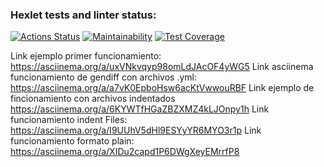 ### Hexlet tests and linter status:
[![Actions Status](https://github.com/SebastianAguilar12/fullstack-javascript-project-103/actions/workflows/hexlet-check.yml/badge.svg)](https://github.com/SebastianAguilar12/fullstack-javascript-project-103/actions) 
[![Maintainability](https://api.codeclimate.com/v1/badges/493c10cdcb8f964ff637/maintainability)](https://codeclimate.com/github/SebastianAguilar12/fullstack-javascript-project-103/maintainability)
[![Test Coverage](https://api.codeclimate.com/v1/badges/493c10cdcb8f964ff637/test_coverage)](https://codeclimate.com/github/SebastianAguilar12/fullstack-javascript-project-103/test_coverage)

Link ejemplo primer funcionamiento: https://asciinema.org/a/uxVNkvqyp98omLdJAcOF4yWG5 
Link asciinema funcionamiento de gendiff con archivos .yml: https://asciinema.org/a/a7vK0EpboHsw6acKtVwwouRBF
Link ejemplo de fincionamiento con archivos indentados https://asciinema.org/a/6KYWTfHGaZBZXMZ4kLJOnpy1h
Link funcionamiento indent Files: https://asciinema.org/a/I9UUhV5dHl9ESYyYR6MYO3r1p
Link funcionamiento formato plain: https://asciinema.org/a/XIDu2capd1P6DWgXeyEMrrfP8
